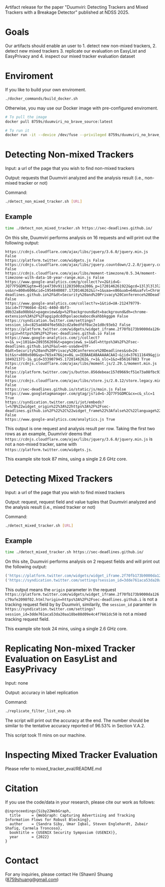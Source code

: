 Artifact release for the paper "Duumviri: Detecting Trackers and Mixed Trackers with a Breakage Detector" published at NDSS 2025.


# Goals
Our artifacts should enable an user to 1. detect new non-mixed trackers, 2. detect new mixed trackers 3. replicate our evaluation on EasyList and EasyPrivacy and 4. inspect our mixed tracker evaluation dataset

# Enviroment

If you like to build your own enviroment. 
```bash
./docker_commands/build_docker.sh
```

Otherwise, you may use our Docker image with pre-configured enviroment. 

```bash
# To pull the image
docker pull 8759s/duumviri_no_brave_source:latest

# To run it
docker run -it --device /dev/fuse --privileged 8759s/duumviri_no_brave_source /bin/bash
```



# Detecting Non-mixed Trackers 
Input: a url of the page that you wish to find non-mixed trackers 

Output: requests that Duumviri analyzed and the analysis result (i.e., non-mixed tracker or not)

Command: 
```bash 
./detect_non_mixed_tracker.sh [URL]
```

## Example
```bash 
time ./detect_non_mixed_tracker.sh https://sec-deadlines.github.io/
```
On this site, Duumviri performs analysis on 16 requests and will print out the following output:
```
https://cdnjs.cloudflare.com/ajax/libs/jquery/3.6.0/jquery.min.js False
https://platform.twitter.com/widgets.js False
https://cdnjs.cloudflare.com/ajax/libs/jquery.countdown/2.2.0/jquery.countdown.min.js False
https://cdnjs.cloudflare.com/ajax/libs/moment-timezone/0.5.34/moment-timezone-with-data-10-year-range.min.js False
https://www.google-analytics.com/g/collect?v=2&tid=G-JQ77F5GDMC&gtm=45je4730v9111283500za200&_p=1720146261922&gcd=13l3l3l3l2&npa=0&dma=0&tag_exp=95250752&ul=en-us&sr=800x600&cid=1954840087.1720146262&ir=1&uaa=x86&uab=64&uafvl=Chromium%3B111.0.5563.65%7CNot(A%253ABrand%3B8.0.0.0&uamb=0&uam=&uap=Linux&uapv=5.15.0&uaw=0&frm=0&pscdl=noapi&_eu=EBAI&_s=1&dl=https%3A%2F%2Fsec-deadlines.github.io%2F&dt=Security%20and%20Privacy%20Conference%20Deadlines&sid=1720146262&sct=1&seg=0&en=page_view&_fv=1&_ss=1&_ee=1&tfd=4762&_z=fetch False
https://www.google-analytics.com/collect?v=1&tid=UA-212479779-1&cid=777966b4-d241-440d-8bf3-d0b32a8a98bb&t=pageview&dp=%2Fbackground&dt=background&dh=chrome-extension%3A%2F%2Fapgipdcddhpolaocmabocdkahbbkggpm False
https://syndication.twitter.com/settings?session_id=c825ad404f6e56b2cd2a9edfdf0ac2e1d0c93eb2 False
https://platform.twitter.com/widgets/widget_iframe.2f70fb173b9000da126c79afe2098f02.html?origin=https%3A%2F%2Fsec-deadlines.github.io False
https://www.google-analytics.com/j/collect?v=1&_v=j101&a=289356269&t=pageview&_s=1&dl=https%3A%2F%2Fsec-deadlines.github.io%2F&ul=en-us&de=UTF-8&dt=Security%20and%20Privacy%20Conference%20Deadlines&sd=24-bit&sr=800x600&vp=765x476&je=0&_u=IEBAAEABAAAAACAAI~&jid=376111649&gjid=2141714929&cid=1954840087.1720146262&tid=UA-104921371-1&_gid=333907945.1720146262&_r=1&_slc=1&z=856167883 True
https://cdnjs.cloudflare.com/ajax/libs/moment.js/2.29.1/moment.min.js False
https://platform.twitter.com/js/button.856debeac157d9669cf51e73a08fbc93.js False
https://cdnjs.cloudflare.com/ajax/libs/store.js/2.0.12/store.legacy.min.js False
https://sec-deadlines.github.io/static/js/main.js False
https://www.googletagmanager.com/gtag/js?id=G-JQ77F5GDMC&cx=c&_slc=1 True
https://syndication.twitter.com/i/jot/embeds?l=%7B%22widget_origin%22%3A%22https%3A%2F%2Fsec-deadlines.github.io%2F%22%2C%22widget_frame%22%3Afalse%2C%22language%22%3A%22en%22%2C%22message%22%3A%22m%3Anocount%3A%22%2C%22_category_%22%3A%22tfw_client_event%22%2C%22triggered_on%22%3A1720146262167%2C%22dnt%22%3Afalse%2C%22client_version%22%3A%222615f7e52b7e0%3A1702314776716%22%2C%22format_version%22%3A1%2C%22event_namespace%22%3A%7B%22client%22%3A%22tfw%22%2C%22page%22%3A%22button%22%2C%22section%22%3A%22share%22%2C%22action%22%3A%22impression%22%7D%7D&session_id=c825ad404f6e56b2cd2a9edfdf0ac2e1d0c93eb2 False
https://www.google-analytics.com/analytics.js True
```
This output is one request and analysis result per row. Taking the first two rows as an example, Duumrivir deems that `https://cdnjs.cloudflare.com/ajax/libs/jquery/3.6.0/jquery.min.js` is not a non-mixed tracker, same with 
`https://platform.twitter.com/widgets.js`.


This example site took 87 mins, using a single 2.6 GHz core.

# Detecting Mixed Trackers 
Input: a url of the page that you wish to find mixed trackers 

Output: request, request field and value tuples that Duumviri analyzed and the analysis result (i.e., mixed tracker or not)

Command:
```bash 
./detect_mixed_tracker.sh [URL]
```

## Example
```bash 
time ./detect_mixed_tracker.sh https://sec-deadlines.github.io/
```

On this site, Duumviri performs analysis on 2 request fields and will print out the following output:
```python
('https://platform.twitter.com/widgets/widget_iframe.2f70fb173b9000da126c79afe2098f02.html?origin=https%3A%2F%2Fsec-deadlines.github.io', 'origin', 'https://sec-deadlines.github.io', -1) False
('https://syndication.twitter.com/settings?session_id=3dde761aca53da20aa18be88d09e4c4f7661dc50', 'session_id', '3dde761aca53da20aa18be88d09e4c4f7661dc50', -1) False
```

This output means the `origin` parameter in the request `https://platform.twitter.com/widgets/widget_iframe.2f70fb173b9000da126c79afe2098f02.html?origin=https%3A%2F%2Fsec-deadlines.github.i` is not a tracking request field by by Duumviri, similarily, the `session_id` paramter in `https://syndication.twitter.com/settings?session_id=3dde761aca53da20aa18be88d09e4c4f7661dc50` is not a mixed tracking request field. 

This example site took 24 mins, using a single 2.6 GHz core.

# Replicating Non-mixed Tracker Evaluation on EasyList and EasyPrivacy 
Input: none

Output: accuracy in label replication

Command: 
```bash
./replicate_filter_list_exp.sh
```

The script will print out the accuracy at the end. The number should be similar to the tentative accuracy reported of 96.53% in Section V.A.2.

This script took 11 mins on our machine.

# Inspecting Mixed Tracker Evaluation

Please refer to mixed_tracker_eval/README.md

# Citation
If you use the code/data in your research, please cite our work as follows:

```
@inproceedings{Siby22WebGraph,
  title     = {WebGraph: Capturing Advertising and Tracking Information Flows for Robust Blocking},
  author    = {Sandra Siby, Umar Iqbal, Steven Englehardt, Zubair Shafiq, Carmela Troncoso},
  booktitle = {USENIX Security Symposium (USENIX)},
  year      = {2022}
}
```

# Contact
For any inquiries, please contact He (Shawn) Shuang (8759shuang@gmail.com)



